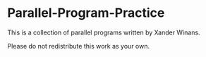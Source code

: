 # Parallel-Program-Practice
This is a collection of parallel programs written by Xander Winans. 


Please do not redistribute this work as your own. 
